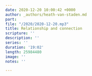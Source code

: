 ```yaml
---
date: 2020-12-20 10:00:42 +0000
author: _authors/heath-van-staden.md
part: 
file: "/2020/2020-12-20.mp3"
title: Relationship and connection
scripture: ''
description: ''
series: ''
duration: '19:02'
length: 25984480
image: ''
notes: ''

---
```

